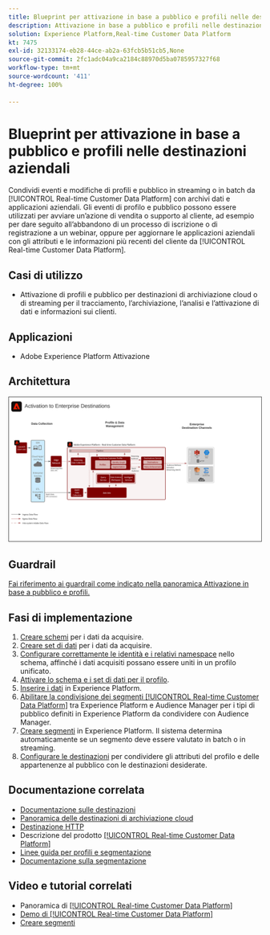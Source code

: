 ```yaml
---
title: Blueprint per attivazione in base a pubblico e profili nelle destinazioni aziendali
description: Attivazione in base a pubblico e profili nelle destinazioni aziendali
solution: Experience Platform,Real-time Customer Data Platform
kt: 7475
exl-id: 32133174-eb28-44ce-ab2a-63fcb5b51cb5,None
source-git-commit: 2fc1adc04a9ca2184c88970d5ba0785957327f68
workflow-type: tm+mt
source-wordcount: '411'
ht-degree: 100%

---
```


# Blueprint per attivazione in base a pubblico e profili nelle destinazioni aziendali

Condividi eventi e modifiche di profili e pubblico in streaming o in batch da [!UICONTROL Real-time Customer Data Platform] con archivi dati e applicazioni aziendali. Gli eventi di profilo e pubblico possono essere utilizzati per avviare un’azione di vendita o supporto al cliente, ad esempio per dare seguito all’abbandono di un processo di iscrizione o di registrazione a un webinar, oppure per aggiornare le applicazioni aziendali con gli attributi e le informazioni più recenti del cliente da [!UICONTROL Real-time Customer Data Platform].

## Casi di utilizzo

* Attivazione di profili e pubblico per destinazioni di archiviazione cloud o di streaming per il tracciamento, l’archiviazione, l’analisi e l’attivazione di dati e informazioni sui clienti.

## Applicazioni

* Adobe Experience Platform Attivazione

## Architettura

<img src="assets/enterprise_destination_activation.svg" alt="Architettura di riferimento per lo scenario di attivazione aziendale" style="border:1px solid #4a4a4a" />


## Guardrail

[Fai riferimento ai guardrail come indicato nella panoramica Attivazione in base a pubblico e profili.](overview.md)

## Fasi di implementazione

1. [Creare schemi](https://experienceleague.adobe.com/docs/platform-learn/tutorials/schemas/create-a-schema.html?lang=it) per i dati da acquisire.
1. [Creare set di dati](https://experienceleague.adobe.com/docs/platform-learn/tutorials/data-ingestion/create-datasets-and-ingest-data.html?lang=it) per i dati da acquisire.
1. [Configurare correttamente le identità e i relativi namespace](https://experienceleague.adobe.com/docs/platform-learn/tutorials/identities/label-ingest-and-verify-identity-data.html?lang=it) nello schema, affinché i dati acquisiti possano essere uniti in un profilo unificato.
1. [Attivare lo schema e i set di dati per il profilo](https://experienceleague.adobe.com/docs/platform-learn/tutorials/profiles/bring-data-into-the-real-time-customer-profile.html?lang=it).
1. [Inserire i dati](https://experienceleague.adobe.com/?recommended=ExperiencePlatform-D-1-2020.1.dataingestion&amp;lang=it) in Experience Platform.
1. [Abilitare la condivisione dei segmenti [!UICONTROL Real-time Customer Data Platform]](https://www.adobe.com/go/audiences) tra Experience Platform e Audience Manager per i tipi di pubblico definiti in Experience Platform da condividere con Audience Manager.
1. [Creare segmenti](https://experienceleague.adobe.com/docs/platform-learn/tutorials/segments/create-segments.html?lang=it) in Experience Platform. Il sistema determina automaticamente se un segmento deve essere valutato in batch o in streaming.
1. [Configurare le destinazioni](https://experienceleague.adobe.com/docs/platform-learn/tutorials/destinations/create-destinations-and-activate-data.html?lang=it) per condividere gli attributi del profilo e delle appartenenze al pubblico con le destinazioni desiderate.

## Documentazione correlata

* [Documentazione sulle destinazioni](https://experienceleague.adobe.com/docs/experience-platform/destinations/catalog/overview.html?lang=it)
* [Panoramica delle destinazioni di archiviazione cloud](https://experienceleague.adobe.com/docs/experience-platform/destinations/catalog/cloud-storage/overview.html?lang=it#catalog)
* [Destinazione HTTP](https://experienceleague.adobe.com/docs/experience-platform/destinations/catalog/http-destination.html?lang=it#overview)
* Descrizione del prodotto [[!UICONTROL Real-time Customer Data Platform]](https://helpx.adobe.com/it/legal/product-descriptions/real-time-customer-data-platform.html)
* [Linee guida per profili e segmentazione](https://experienceleague.adobe.com/docs/experience-platform/profile/guardrails.html?lang=it)
* [Documentazione sulla segmentazione](https://experienceleague.adobe.com/docs/experience-platform/segmentation/api/streaming-segmentation.html?lang=it)

## Video e tutorial correlati

* Panoramica di [[!UICONTROL Real-time Customer Data Platform]](https://experienceleague.adobe.com/docs/platform-learn/tutorials/application-services/rtcdp/understanding-the-real-time-customer-data-platform.html?lang=it)
* [Demo di [!UICONTROL Real-time Customer Data Platform]](https://experienceleague.adobe.com/docs/platform-learn/tutorials/application-services/rtcdp/demo.html?lang=it)
* [Creare segmenti](https://experienceleague.adobe.com/docs/platform-learn/tutorials/segments/create-segments.html)
